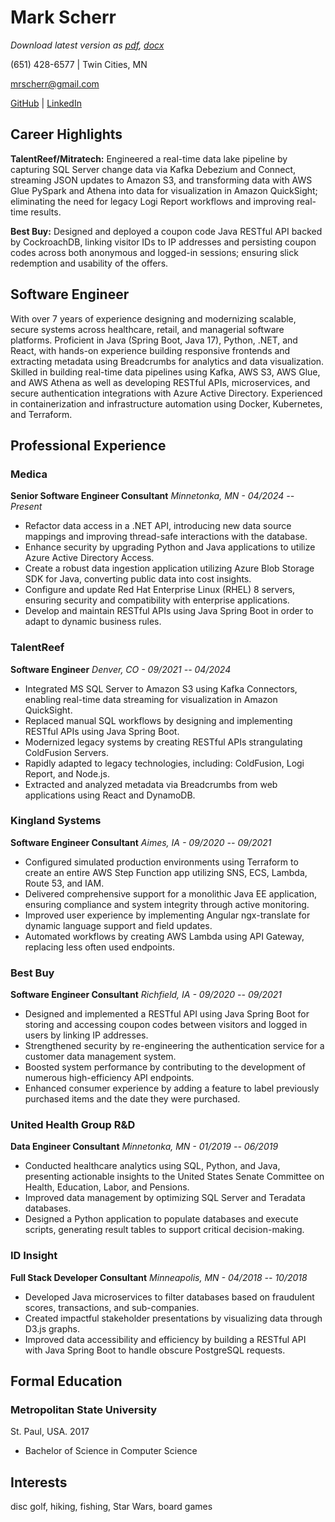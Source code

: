 # Mark Scherr


*Download latest version as [pdf](https://github.com/MarkScherr/cv/raw/main/latest-output/cv_markscherr.pdf), [docx](https://github.com/MarkScherr/cv/raw/main/latest-output/cv_markscherr.docx)*

(651) 428-6577 \| Twin Cities, MN

<mrscherr@gmail.com>

[GitHub](https://www.github.com/MarkScherr)
\| [LinkedIn](https://www.linkedin.com/in/mark-scherr)

## Career Highlights
**TalentReef/Mitratech:**
Engineered a real-time data lake pipeline by capturing SQL Server change data via Kafka Debezium and Connect, streaming JSON updates to Amazon S3, and transforming data with AWS Glue PySpark and Athena into data for visualization in Amazon QuickSight; eliminating the need for legacy Logi Report workflows and improving real-time results.

**Best Buy:**
Designed and deployed a coupon code Java RESTful API backed by CockroachDB, linking visitor IDs to IP addresses and persisting coupon codes across both anonymous and logged-in sessions; ensuring slick redemption and usability of the offers.

## Software Engineer
With over 7 years of experience designing and modernizing scalable, secure systems across healthcare, retail, and managerial software platforms. Proficient in Java (Spring Boot, Java 17), Python, .NET, and React, with hands-on experience building responsive frontends and extracting metadata using Breadcrumbs for analytics and data visualization. Skilled in building real-time data pipelines using Kafka, AWS S3, AWS Glue, and AWS Athena as well as developing RESTful APIs, microservices, and secure authentication integrations with Azure Active Directory. Experienced in containerization and infrastructure automation using Docker, Kubernetes, and Terraform.

## Professional Experience

### Medica 

**Senior Software Engineer Consultant** *Minnetonka, MN - 04/2024 -- Present*

-   Refactor data access in a .NET API, introducing new data source mappings and improving thread-safe interactions with the database. 
-   Enhance security by upgrading Python and Java applications to utilize Azure Active Directory Access.
-   Create a robust data ingestion application utilizing Azure Blob Storage SDK for Java, converting public data into cost insights.
-   Configure and update Red Hat Enterprise Linux (RHEL) 8 servers, ensuring security and compatibility with enterprise applications. 
-   Develop and maintain RESTful APIs using Java Spring Boot in order to adapt to dynamic business rules.


### TalentReef

**Software Engineer** *Denver, CO - 09/2021 -- 04/2024*

-   Integrated MS SQL Server to Amazon S3 using Kafka Connectors, enabling real-time data streaming for visualization in Amazon QuickSight.
-   Replaced manual SQL workflows by designing and implementing RESTful APIs using Java Spring Boot.
-   Modernized legacy systems by creating RESTful APIs strangulating ColdFusion Servers.
-   Rapidly adapted to legacy technologies, including: ColdFusion, Logi Report, and Node.js.
-   Extracted and analyzed metadata via Breadcrumbs from web applications using React and DynamoDB. 


### Kingland Systems

**Software Engineer Consultant** *Aimes, IA - 09/2020 -- 09/2021*

-   Configured simulated production environments using Terraform to create an entire AWS Step Function app utilizing SNS, ECS, Lambda, Route 53, and IAM.
-   Delivered comprehensive support for a monolithic Java EE application, ensuring compliance and system integrity through active monitoring.
-   Improved user experience by implementing Angular ngx-translate for dynamic language support and field updates.
-   Automated workflows by creating AWS Lambda using API Gateway, replacing less often used endpoints.


### Best Buy

**Software Engineer Consultant** *Richfield, IA - 09/2020 -- 09/2021*

-   Designed and implemented a RESTful API using Java Spring Boot for storing and accessing coupon codes between visitors and logged in users by linking IP addresses.
-   Strengthened security by re-engineering the authentication service for a customer data management system.
-   Boosted system performance by contributing to the development of numerous high-efficiency API endpoints.
-   Enhanced consumer experience by adding a feature to label previously purchased items and the date they were purchased.


### United Health Group R&D

**Data Engineer Consultant** *Minnetonka, MN - 01/2019 -- 06/2019*

-   Conducted healthcare analytics using SQL, Python, and Java, presenting actionable insights to the United States Senate Committee on Health, Education, Labor, and Pensions.
-   Improved data management by optimizing SQL Server and Teradata databases.
-   Designed a Python application to populate databases and execute scripts, generating result tables to support critical decision-making.


### ID Insight

**Full Stack Developer Consultant** *Minneapolis, MN - 04/2018 -- 10/2018*

-   Developed Java microservices to filter databases based on fraudulent scores, transactions, and sub-companies.
-   Created impactful stakeholder presentations by visualizing data through D3.js graphs.
-   Improved data accessibility and efficiency by building a RESTful API with Java Spring Boot to handle obscure PostgreSQL requests.

## Formal Education

### Metropolitan State University

St. Paul, USA. 2017

-   Bachelor of Science in Computer Science

## Interests
disc golf, hiking, fishing, Star Wars, board games
